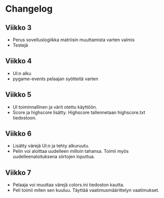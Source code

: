 # Changelog

## Viikko 3

- Perus sovelluslogiikka matriisin muuttamista varten valmis
- Testejä

## Viikko 4

- UI:n alku
- pygame-events pelaajan syötteitä varten

## Viikko 5

- UI toiminnallinen ja värit otettu käyttöön.
- Score ja highscore lisätty. Highscore tallennetaan highscore.txt tiedostoon.

## Viikko 6

- Lisätty värejä UI:n ja tehty alkuruutu.
- Pelin voi aloittaa uudelleen milloin tahansa. Toimii myös uudelleenaloituksena siirtojen loputtua.

## Viikko 7

- Pelaaja voi muuttaa värejä colors.ini tiedoston kautta.
- Peli toimii miten sen kuuluu. Täyttää vaatimusmäärittelyn vaatimukset.
